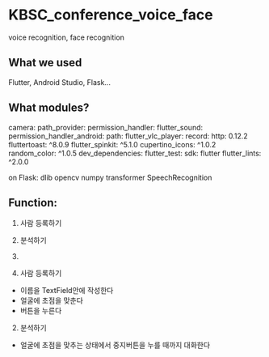 # KBSC_conference_voice_face
voice recognition, face recognition

## What we used
Flutter, Android Studio, Flask...

## What modules?
camera:
  path_provider:
  permission_handler:
  flutter_sound:
  permission_handler_android:
  path:
  flutter_vlc_player:
  record:
  http: 0.12.2
  fluttertoast: ^8.0.9
  flutter_spinkit: ^5.1.0
  cupertino_icons: ^1.0.2
  random_color: ^1.0.5
dev_dependencies:
  flutter_test:
    sdk: flutter
  flutter_lints: ^2.0.0
  
 on Flask:
  dlib
  opencv
  numpy
  transformer
  SpeechRecognition
  
 
## Function:
  1. 사람 등록하기
  2. 분석하기
  3. 
  
  1. 사람 등록하기 
  - 이름을 TextField안에 작성한다
  - 얼굴에 초점을 맞춘다
  - 버튼을 누른다
  
  2. 분석하기
  - 얼굴에 초점을 맞추는 상태에서 중지버튼을 누를 때까지 대화한다
  
  

